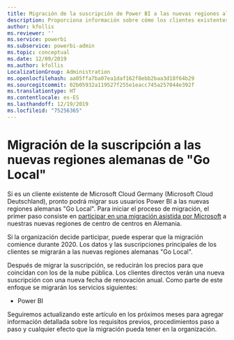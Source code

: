 ```yaml
---
title: Migración de la suscripción de Power BI a las nuevas regiones alemanas de "Go Local"
description: Proporciona información sobre cómo los clientes existentes de Microsoft Cloud Germany (Microsoft Cloud Deutschland) pueden migrar sus usuarios Power BI a las nuevas regiones alemanas de "Go Local".
author: kfollis
ms.reviewer: ''
ms.service: powerbi
ms.subservice: powerbi-admin
ms.topic: conceptual
ms.date: 12/09/2019
ms.author: kfollis
LocalizationGroup: Administration
ms.openlocfilehash: aa05ffa7ba07ea1daf162f8ebb2baa3d18f64b29
ms.sourcegitcommit: 02b05932a119527f255e1eacc745a257044e392f
ms.translationtype: HT
ms.contentlocale: es-ES
ms.lasthandoff: 12/19/2019
ms.locfileid: "75256365"
---
```

# <a name="migrate-your-subscription-to-the-new-go-local-german-regions"></a>Migración de la suscripción a las nuevas regiones alemanas de "Go Local"

Si es un cliente existente de Microsoft Cloud Germany (Microsoft Cloud Deutschland), pronto podrá migrar sus usuarios Power BI a las nuevas regiones alemanas "Go Local". Para iniciar el proceso de migración, el primer paso consiste en [participar en una migración asistida por Microsoft](https://aka.ms/office365germanymoveoptin) a nuestras nuevas regiones de centro de centros en Alemania.

Si la organización decide participar, puede esperar que la migración comience durante 2020. Los datos y las suscripciones principales de los clientes se migrarán a las nuevas regiones alemanas "Go Local".

Después de migrar la suscripción, se reducirán los precios para que coincidan con los de la nube pública. Los clientes directos verán una nueva suscripción con una nueva fecha de renovación anual. Como parte de este enfoque se migrarán los servicios siguientes:

* Power BI

Seguiremos actualizando este artículo en los próximos meses para agregar información detallada sobre los requisitos previos, procedimientos paso a paso y cualquier efecto que la migración pueda tener en la organización.
